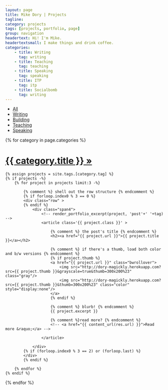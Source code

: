 ```yaml
---
layout: page
title: Mike Dory | Projects
tagline: 
category: projects
tags: [projects, portfolio, page]
group: navigation
headertext: Hi! I'm Mike.
headertextsmall: I make things and drink coffee.
categories:
    - title: Writing
      tag: writing
    - title: Teaching
      tag: teaching
    - title: Speaking
      tag: speaking
    - title: ITP
      tag: itp
    - title: Socialbomb
      tag: writing
---
```


<ul class="nav nav-tabs center project-sort-buttons">
    <li class="all span2 active"><a href="#all" class="clickable">All</a></li>
    <li class="writing span2"><a href="#writing" class="clickable">Writing</a></li>
    <li class="itp span2"><a href="#itp" class="clickable">Building</a></li>
    <li class="teaching span2"><a href="#teaching" class="clickable">Teaching</a></li>
    <li class="speaking span2"><a href="#speaking" class="clickable">Speaking</a></li>
    <!-- <li class="socialbomb span2"><a href="#socialbomb" class="clickable">Socialbomb</a></li> -->
</ul>

<div id="all" class="all post-group post-group-all">
{% for category in page.categories %}
    <h1 class="{{ category.tag }} page-header"><a href="#{{ category.tag }}" class="clickable">{{ category.title }} &raquo;</a></h1>
    <!-- get three portfolio posts -->

    {% assign projects = site.tags.[category.tag] %}
    {% if projects -%}
        {% for project in projects limit:3 -%}

            {% comment %} shell out the row structure {% endcomment %}
            {% if forloop.index0 % 3 == 0 %}
            <div class="row" >
            {% endif %}
                <div class="span4">
                    <!-- render_portfolio_excerpt(project, 'post'+' '+tag) -->
                    <article class='{{ project.class }}' >

                        {% comment %} the post's title {% endcomment %}
                        <h2><a href="{{ project.url }}">{{ project.title }}</a></h2>

                        {% comment %} if there's a thumb, load both color and b/w versions {% endcomment %}
                        {% if project.thumb %}
                        <a href="{{ project.url }}" class="bwrollover">
                            <img src="http://dory-magickly.herokuapp.com?src={{ project.thumb }}&grayscale=true&thumb=300x200%23" class="gray"/>
                            <img src="http://dory-magickly.herokuapp.com?src={{ project.thumb }}&thumb=300x200%23" class="color" style="display:none"/>
                        </a>
                        {% endif %}
                        
                        {% comment %} blurb! {% endcomment %}
                        {{ project.excerpt }}
                        
                        {% comment %}read more? {% endcomment %}
                        <!-- <a href="{{ content_url(res.url) }}">Read more &raquo;</a> -->

                    </article>

                </div>
            {% if (forloop.index0 % 3 == 2) or (forloop.last) %}
            </div>
            {% endif %}

        {% endfor %}
    {% endif %}

{% endfor %}
</div>
